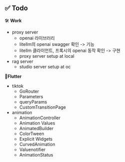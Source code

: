 ## ✅  Todo

🛠️ **Work**

- proxy server
  - openai 라이브러리
  - litellm의 openai swagger 확인 -> 기능
  - litellm 클라이언트, 프록시의 openai 동작 확인 -> 구현
  - proxy server setup at local
- rag server
  - studio server setup at oc

📱**Flutter**

- tiktok
  - GoRouter
  - Parameters
  - queryParams
  - CustomTransitionPage
- animation
  - AnimationController
  - Animation Values
  - AnimatedBuilder
  - ColorTween
  - Explicit Widgets
  - CurvedAnimation
  - Valuenotifier
  - AnimationStatus

